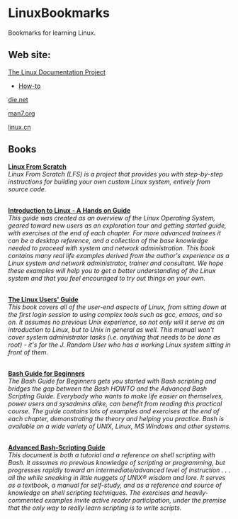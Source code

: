 # LinuxBookmarks

Bookmarks for learning Linux.


## Web site:  

[The Linux Documentation Project](http://www.tldp.org/)  

- [How-to](http://www.tldp.org/HOWTO/HOWTO-INDEX/categories.html)  

[die.net](http://www.die.net/)    

[man7.org](http://man7.org/)  

[linux.cn](http://linux.cn/)

## Books

**[Linux From Scratch](http://www.linuxfromscratch.org/)**  
*Linux From Scratch (LFS) is a project that provides you with step-by-step instructions for building your own custom Linux system, entirely from source code.*
<br /><br />

**[Introduction to Linux - A Hands on Guide](http://www.tldp.org/LDP/intro-linux/html/intro-linux.html)**  
*This guide was created as an overview of the Linux Operating System, geared toward new users as an exploration tour and getting started guide, with exercises at the end of each chapter. For more advanced trainees it can be a desktop reference, and a collection of the base knowledge needed to proceed with system and network administration. This book contains many real life examples derived from the author's experience as a Linux system and network administrator, trainer and consultant. We hope these examples will help you to get a better understanding of the Linux system and that you feel encouraged to try out things on your own.*
<br /><br />

**[The Linux Users' Guide](http://www.tldp.org/pub/Linux/docs/ldp-archived/users-guide/)**   
*This book covers all of the user-end aspects of Linux, from sitting down at the first login session to using complex tools such as gcc, emacs, and so on. It assumes no previous Unix experience, so not only will it serve as an introduction to Linux, but to Unix in general as well. This manual won't cover system administrator tasks (i.e. anything that needs to be done as root) - it's for the J. Random User who has a working Linux system sitting in front of them.*
<br /><br />

**[Bash Guide for Beginners](http://www.tldp.org/LDP/Bash-Beginners-Guide/html/Bash-Beginners-Guide.html)**  
*The Bash Guide for Beginners gets you started with Bash scripting and bridges the gap between the Bash HOWTO and the Advanced Bash Scripting Guide. Everybody who wants to make life easier on themselves, power users and sysadmins alike, can benefit from reading this practical course. The guide contains lots of examples and exercises at the end of each chapter, demonstrating the theory and helping you practice. Bash is available on a wide variety of UNIX, Linux, MS Windows and other systems.*
<br /><br />

**[Advanced Bash-Scripting Guide](http://www.tldp.org/LDP/abs/html/abs-guide.html)**  
*This document is both a tutorial and a reference on shell scripting with Bash. It assumes no previous knowledge of scripting or programming, but progresses rapidly toward an intermediate/advanced level of instruction . . . all the while sneaking in little nuggets of UNIX® wisdom and lore. It serves as a textbook, a manual for self-study, and as a reference and source of knowledge on shell scripting techniques. The exercises and heavily-commented examples invite active reader participation, under the premise that the only way to really learn scripting is to write scripts.* 
